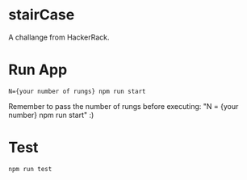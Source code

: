 # stairCase
A challange from HackerRack.
# Run App
    N={your number of rungs} npm run start
Remember to pass the number of rungs before executing: "N = {your number} npm run start" :)

# Test
    npm run test